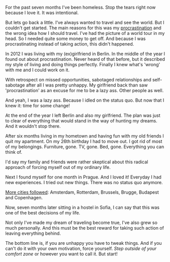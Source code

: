 For the past seven months I've been homeless. Stop the tears right now because I
love it. It was intentional.

But lets go back a little. I've always wanted to travel and see the world. But I
couldn't get started. The main reasons for this was my
[procrastination](https://en.wikipedia.org/wiki/Procrastination) and the wrong
idea how I should travel. I've had the picture of a world tour in my head. So I
needed quite some money to get off. And because I was procrastinating instead of
taking action, this didn't happened.

In 2012 I was living with my (ex)girlfriend in Berlin. In the middle of the year
I found out about procrastination. Never heard of that before, but it described
my style of living and doing things perfectly. Finally I knew what's 'wrong'
with me and I could work on it.

With retrospect on missed opportunities, sabotaged relationships and
self-sabotage after all I was pretty unhappy. My girlfriend back than saw
'procrastination' as an excuse for me to be a lazy ass. Other people as well.

And yeah, I was a lazy ass. Because I idled on the status quo. But now that I
knew it: time for some change!

At the end of the year I left Berlin and also my girlfriend. The plan was just
to clear of everything that would stand in the way of hunting my dreams. And it
wouldn't stop there.

After six months living in my hometown and having fun with my old friends I quit
my apartment. On my 26th birthday I had to move out. I got rid of most of my
belongings. Furniture, gone. TV, gone. Bed, gone. Everything you can think of.

I'd say my family and friends were rather skeptical about this radical approach
of forcing myself out of my ordinary life.

Next I found myself for one month in Prague. And I loved it! Everyday I had new
experiences. I tried out new things. There was no status quo anymore.

[More cities followed](/pictures): Amsterdam, Rotterdam,
Brussels, Brugge, Budapest and Copenhagen.

Now, seven months later sitting in a hostel in Sofia, I can say that this was
one of the best decisions of my life.

Not only I've made my dream of traveling become true, I've also grew so much
personally. And this must be the best reward for taking such action of leaving
everything behind.

The bottom line is, if you are unhappy you have to tweak things. And if you
can't do it with your own motivation, force yourself. *Step outside of your
comfort zone* or however you want to call it. But start!